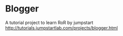 # Blogger
A tutorial project to learn RoR by jumpstart
http://tutorials.jumpstartlab.com/projects/blogger.html
